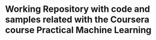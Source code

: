 # Working Repository with code and samples related with the Coursera course Practical Machine Learning
